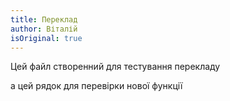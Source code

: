 ```yaml
---
title: Переклад
author: Віталій
isOriginal: true
---
```



Цей файл створенний для тестування перекладу

а цей рядок для перевірки нової функції